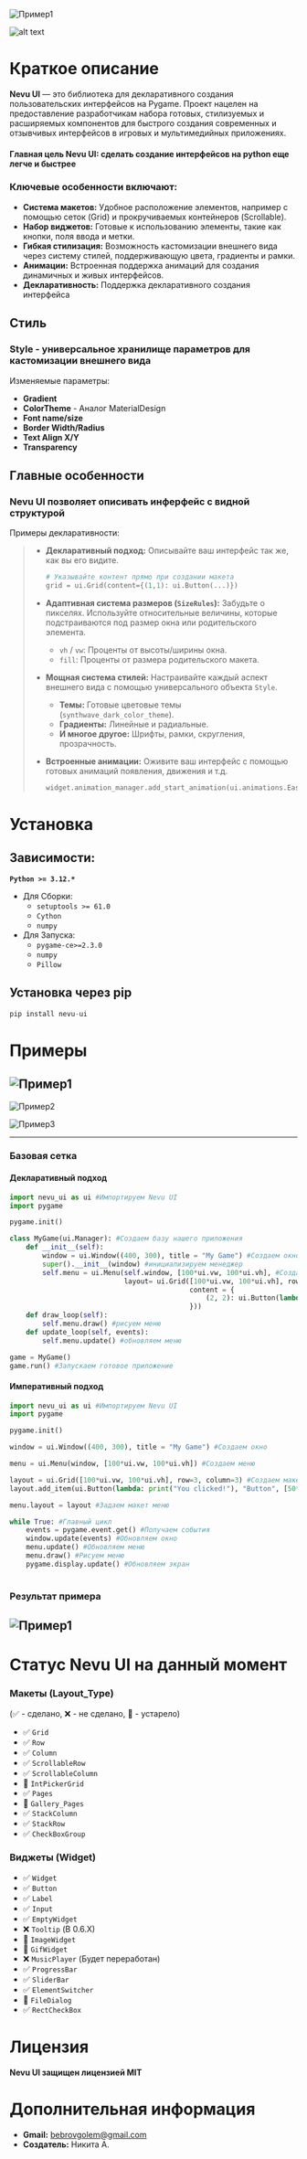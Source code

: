 ![Пример1](assets/title.png)

![alt text](https://img.shields.io/badge/License:-MIT-orange.svg)



# Краткое описание
**Nevu UI** — это библиотека для декларативного создания пользовательских интерфейсов на Pygame. Проект нацелен на предоставление разработчикам набора готовых, стилизуемых и расширяемых компонентов для быстрого создания современных и отзывчивых интерфейсов в игровых и мультимедийных приложениях.

#### Главная цель Nevu UI: сделать создание интерфейсов на python еще легче и быстрее

### Ключевые особенности включают:
*   **Система макетов:** Удобное расположение элементов, например с помощью сеток (Grid) и прокручиваемых контейнеров (Scrollable).
*   **Набор виджетов:** Готовые к использованию элементы, такие как кнопки, поля ввода и метки.
*   **Гибкая стилизация:** Возможность кастомизации внешнего вида через систему стилей, поддерживающую цвета, градиенты и рамки.
*   **Анимации:** Встроенная поддержка анимаций для создания динамичных и живых интерфейсов.
*   **Декларативность:** Поддержка декларативного создания интерфейса

## Стиль

### Style - универсальное хранилище параметров для кастомизации внешнего вида
Изменяемые параметры:

* **Gradient** 
* **ColorTheme** - Аналог MaterialDesign
* **Font name/size**
* **Border Width/Radius**
* **Text Align X/Y**
* **Transparency**

## Главные особенности

### Nevu UI позволяет описивать инферфейс с видной структурой

Примеры декларативности:
> *   **Декларативный подход:** Описывайте ваш интерфейс так же, как вы его видите.
>     ```python
>     # Указывайте контент прямо при создании макета
>     grid = ui.Grid(content={(1,1): ui.Button(...)})
>     ```
>
> *   **Адаптивная система размеров (`SizeRules`):** Забудьте о пикселях. Используйте относительные величины, которые подстраиваются под размер окна или родительского элемента.
>     *   `vh` / `vw`: Проценты от высоты/ширины окна.
>     *   `fill`: Проценты от размера родительского макета.
> *   **Мощная система стилей:** Настраивайте каждый аспект внешнего вида с помощью универсального объекта `Style`.
>     *   **Темы:** Готовые цветовые темы (`synthwave_dark_color_theme`).
>     *   **Градиенты:** Линейные и радиальные.
>     *   **И многое другое:** Шрифты, рамки, скругления, прозрачность.
>
> *   **Встроенные анимации:** Оживите ваш интерфейс с помощью готовых анимаций появления, движения и т.д.
>     ```python
>     widget.animation_manager.add_start_animation(ui.animations.EaseOut(...))
>     ```
  
# Установка
  ## Зависимости:
  **```Python >= 3.12.*```**
  * Для Сборки:
    * ```setuptools >= 61.0```
    * ```Cython```
    * ```numpy```
  * Для Запуска:
    * ```pygame-ce>=2.3.0``` 
    * ```numpy```
    * ```Pillow```
 ## Установка через pip
 ```python 
 pip install nevu-ui
 ```

# Примеры
![Пример1](assets/test_grid.png)
---
![Пример2](assets/test_main.png)

![Пример3](assets/showcase.gif)

---
### Базовая сетка
#### Декларативный подход
```python
import nevu_ui as ui #Импортируем Nevu UI
import pygame

pygame.init()

class MyGame(ui.Manager): #Создаем базу нашего приложения
    def __init__(self):
        window = ui.Window((400, 300), title = "My Game") #Создаем окно
        super().__init__(window) #инициализируем менеджер
        self.menu = ui.Menu(self.window, [100*ui.vw, 100*ui.vh], #Создаем меню
                            layout= ui.Grid([100*ui.vw, 100*ui.vh], row=3, column=3, #Создаем макет grid
                                            content = { 
                                                (2, 2): ui.Button(lambda: print("You clicked!"), "Button", [50*ui.fill,33*ui.fill]) #Создаем кнопку
                                            }))
    def draw_loop(self):
        self.menu.draw() #рисуем меню
    def update_loop(self, events):
        self.menu.update() #обновляем меню

game = MyGame()
game.run() #Запускаем готовое приложение
```
#### Императивный подход
```python
import nevu_ui as ui #Импортируем Nevu UI
import pygame

pygame.init()

window = ui.Window((400, 300), title = "My Game") #Создаем окно

menu = ui.Menu(window, [100*ui.vw, 100*ui.vh]) #Создаем меню

layout = ui.Grid([100*ui.vw, 100*ui.vh], row=3, column=3) #Создаем макет grid
layout.add_item(ui.Button(lambda: print("You clicked!"), "Button", [50*ui.fill,33*ui.fill]), x = 2, y = 2) #Создаем кнопку

menu.layout = layout #Задаем макет меню

while True: #Главный цикл
    events = pygame.event.get() #Получаем события
    window.update(events) #Обновляем окно
    menu.update() #Обновляем меню
    menu.draw() #Рисуем меню
    pygame.display.update() #Обновляем экран
    
```


### Результат примера
![Пример1](assets/result.png)
---
# Статус Nevu UI на данный момент

### **Макеты (Layout_Type)**

(✅ - сделано, ❌ - не сделано, 💾 - устарело)

*   ✅ `Grid`
*   ✅ `Row`
*   ✅ `Column`
*   ✅ `ScrollableRow`
*   ✅ `ScrollableColumn`
*   💾 `IntPickerGrid`
*   ✅ `Pages`
*   💾 `Gallery_Pages`
*   ✅ `StackColumn`
*   ✅ `StackRow`
*   ✅ `CheckBoxGroup`

### **Виджеты (Widget)**

*   ✅ `Widget`
*   ✅ `Button`
*   ✅ `Label`
*   ✅ `Input`
*   ✅ `EmptyWidget`
*   ❌ `Tooltip` (В 0.6.X)
*   💾 `ImageWidget`
*   💾 `GifWidget`
*   ❌ `MusicPlayer` (Будет переработан)
*   ✅ `ProgressBar`
*   ✅ `SliderBar`
*   ✅ `ElementSwitcher`
*   💾 `FileDialog`
*   ✅ `RectCheckBox`

# Лицензия

**Nevu UI защищен лицензией MIT**

# Дополнительная информация

* **Gmail:** bebrovgolem@gmail.com
* **Создатель:** Никита А.